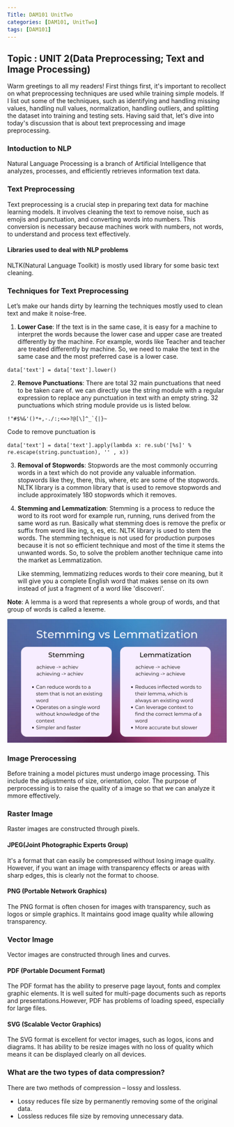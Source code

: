 ```yaml
---
Title: DAM101 UnitTwo
categories: [DAM101, UnitTwo]
tags: [DAM101]
---
```

## Topic : UNIT 2(Data Preprocessing; Text and Image Processing)

Warm greetings to all my readers! First things first, it's important to recollect on what preprocessing techniques are used while training simple models. If I list out some of the techniques, such as identifying and handling missing values, handling null values, normalization, handling outliers, and splitting the dataset into training and testing sets. Having said that, let's dive into today's discussion that is about text preprocessing and image preprocessing.

### Intoduction to NLP

Natural Language Processing is a branch of Artificial Intelligence that analyzes, processes, and efficiently retrieves information text data.

### Text Preprocessing

Text preprocessing is a crucial step in preparing text data for machine learning models. It involves cleaning the text to remove noise, such as emojis and punctuation, and converting words into numbers. This conversion is necessary because machines work with numbers, not words, to understand and process text effectively.

#### Libraries used to deal with NLP problems

NLTK(Natural Language Toolkit) is mostly used library for some basic text cleaning.

### Techniques for Text Preprocessing

Let’s make our hands dirty by learning the techniques mostly used to clean text and make it noise-free.

1. **Lower Case**: If the text is in the same case, it is easy for a machine to interpret the words because the lower case and upper case are treated differently by the machine. For example, words like Teacher and teacher are treated differently by machine. So, we need to make the text in the same case and the most preferred case is a lower case.
```
data['text'] = data['text'].lower()
```

2. **Remove Punctuations**: There are total 32 main punctuations that need to be taken care of. we can directly use the string module with a regular expression to replace any punctuation in text with an empty string. 32 punctuations which string module provide us is listed below.
```
!"#$%&'()*+,-./:;<=>?@[\]^_`{|}~
```

Code to remove punctuation is
```
data['text'] = data['text'].apply(lambda x: re.sub('[%s]' % re.escape(string.punctuation), '' , x))
```

3. **Removal of Stopwords**: Stopwords are the most commonly occurring words in a text which do not provide any valuable information. stopwords like they, there, this, where, etc are some of the stopwords. NLTK library is a common library that is used to remove stopwords and include approximately 180 stopwords which it removes.

4. **Stemming and Lemmatization**: Stemming is a process to reduce the word to its root word for example run, running, runs derived from the same word as run. Basically what stemming does is remove the prefix or suffix from word like ing, s, es, etc. NLTK library is used to stem the words. The stemming technique is not used for production purposes because it is not so efficient technique and most of the time it stems the unwanted words. So, to solve the problem another technique came into the market as Lemmatization.

    Like stemming, lemmatizing reduces words to their core meaning, but it will give you a complete English word that makes sense on its own instead of just a fragment of a word like 'discoveri'.

**Note**: A lemma is a word that represents a whole group of words, and that group of words is called a lexeme.

![alt text](../stemming_vs_lemmatization-1.png)


### Image Prerocessing

Before training a model pictures must undergo image processing. This include the adjustments of size, orientation, color. The purpose of perprocessing is to raise the quality of a image so that we can analyze it mmore effectively.

### Raster Image
Raster images are constructed through pixels.

#### JPEG(Joint Photographic Experts Group)

 It's a format that can easily be compressed without losing image quality. However, if you want an image with transparency effects or areas with sharp edges, this is clearly not the format to choose.

 #### PNG (Portable Network Graphics)

 The PNG format is often chosen for images with transparency, such as logos or simple graphics. It maintains good image quality while allowing transparency.

 ### Vector Image

 Vector images are constructed through lines and curves.

 #### PDF (Portable Document Format)

The PDF format has the ability to preserve page layout, fonts and complex graphic elements. It is well suited for multi-page documents such as reports and presentations.However, PDF has problems of loading speed, especially for large files.

#### SVG (Scalable Vector Graphics)

The SVG format is excellent for vector images, such as logos, icons and diagrams. It has ability to be resize images with no loss of quality  which means it can be displayed clearly on all devices.

### What are the two types of data compression?
There are two methods of compression – lossy and lossless.
- Lossy reduces file size by permanently removing some of the original data.
- Lossless reduces file size by removing unnecessary data.
